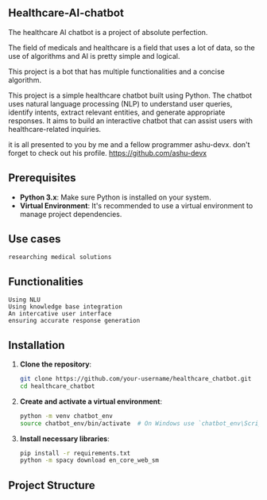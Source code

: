 ## Healthcare-AI-chatbot

The healthcare AI chatbot is a project of absolute perfection.

The field of medicals and healthcare is a field that uses a lot of data, so the use of algorithms and AI is pretty simple and logical.

This project is a bot that has multiple functionalities and a concise algorithm.

This project is a simple healthcare chatbot built using Python. The chatbot uses natural language processing (NLP) to understand user queries, identify intents, extract relevant entities, and generate appropriate responses.
It aims to build an interactive chatbot that can assist users with healthcare-related inquiries.

it is all presented to you by me and a fellow programmer ashu-devx.
don't forget to check out his profile.
https://github.com/ashu-devx

## Prerequisites

- **Python 3.x**: Make sure Python is installed on your system.
- **Virtual Environment**: It's recommended to use a virtual environment to manage project dependencies.


## Use cases
    researching medical solutions
    
    

## Functionalities
    Using NLU
    Using knowledge base integration
    An intercative user interface
    ensuring accurate response generation

## Installation

1. **Clone the repository**:
    ```bash
    git clone https://github.com/your-username/healthcare_chatbot.git
    cd healthcare_chatbot
    ```

2. **Create and activate a virtual environment**:
    ```bash
    python -m venv chatbot_env
    source chatbot_env/bin/activate  # On Windows use `chatbot_env\Scripts\activate`
    ```

3. **Install necessary libraries**:
    ```bash
    pip install -r requirements.txt
    python -m spacy download en_core_web_sm
    ```

## Project Structure


